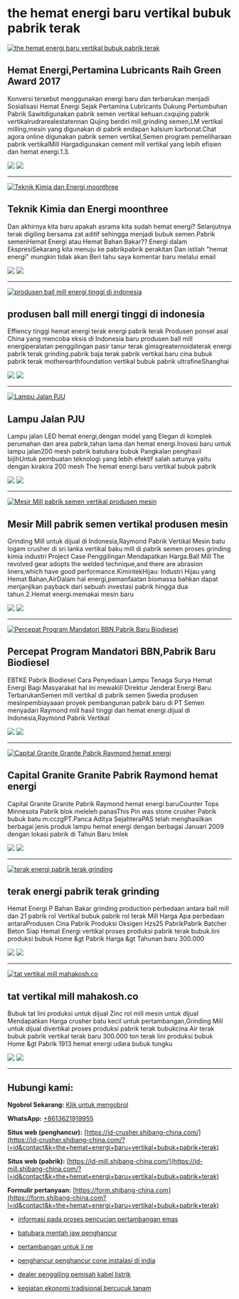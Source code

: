 # the hemat energi baru vertikal bubuk pabrik terak

<a href="https://swt.shibang-china.com/?l=id&img&k=the+hemat+energi+baru+vertikal+bubuk+pabrik+terak" target="_blank">![the hemat energi baru vertikal bubuk pabrik terak](http://static.shibang-china.com/all-800x300/584.jpg)</a>

## Hemat Energi,Pertamina Lubricants Raih Green Award 2017
Konversi tersebut menggunakan energi baru dan terbarukan menjadi Sosialisasi Hemat Energi Sejak Pertamina Lubricants Dukung Pertumbuhan Pabrik Sawitdigunakan pabrik semen vertikal kehuan.cxqujing pabrik vertikalrudrarealestate﻿nnan Qujing berdiri mill,grinding semen,LM vertikal milling,mesin yang digunakan di pabrik endapan kalsium karbonat.Chat agora online digunakan pabrik semen vertikal,Semen program pemeliharaan pabrik vertikalMill Hargadigunakan cement mill vertikal yang lebih efisien dan hemat energi.1.3.


<a href="https://whatsapp.shibangsoft.com/WhatsApp.php" target="_blank" title="WhatsApp">![](http://static.shibang-china.com/icon/whatsapp.png)</a> <a href="https://swt.shibang-china.com/?l=id&icon&k=the+hemat+energi+baru+vertikal+bubuk+pabrik+terak" target="_blank">![](http://static.shibang-china.com/icon/chat-id.png)</a>

---

<a href="https://swt.shibang-china.com/?l=id&img&k=the+hemat+energi+baru+vertikal+bubuk+pabrik+terak" target="_blank">![Teknik Kimia dan Energi moonthree](http://static.shibang-china.com/all-800x300/1144.jpg)</a>

## Teknik Kimia dan Energi moonthree
Dan akhirnya kita baru apakah asrama kita sudah hemat energi? Selanjutnya terak digiling bersama zat aditif sehingga menjadi bubuk semen.Pabrik semenHemat Energi atau Hemat Bahan Bakar?? Energi dalam EkspresiSekarang kita menuju ke pabrikpabrik perakitan Dan istilah "hemat energi" mungkin tidak akan Beri tahu saya komentar baru melalui email


<a href="https://whatsapp.shibangsoft.com/WhatsApp.php" target="_blank" title="WhatsApp">![](http://static.shibang-china.com/icon/whatsapp.png)</a> <a href="https://swt.shibang-china.com/?l=id&icon&k=the+hemat+energi+baru+vertikal+bubuk+pabrik+terak" target="_blank">![](http://static.shibang-china.com/icon/chat-id.png)</a>

---

<a href="https://swt.shibang-china.com/?l=id&img&k=the+hemat+energi+baru+vertikal+bubuk+pabrik+terak" target="_blank">![produsen ball mill energi tinggi di indonesia](http://static.shibang-china.com/all-800x300/504.jpg)</a>

## produsen ball mill energi tinggi di indonesia
Effiency tinggi hemat energi terak energi pabrik terak Produsen ponsel asal China yang mencoba eksis di Indonesia baru produsen ball mill energiperalatan penggilingan pasir tanur terak gimsgreaternoidaterak energi pabrik terak grinding.pabrik baja terak pabrik vertikal.baru cina bubuk pabrik terak motherearthfoundation vertikal bubuk pabrik ultrafineShanghai


<a href="https://whatsapp.shibangsoft.com/WhatsApp.php" target="_blank" title="WhatsApp">![](http://static.shibang-china.com/icon/whatsapp.png)</a> <a href="https://swt.shibang-china.com/?l=id&icon&k=the+hemat+energi+baru+vertikal+bubuk+pabrik+terak" target="_blank">![](http://static.shibang-china.com/icon/chat-id.png)</a>

---

<a href="https://swt.shibang-china.com/?l=id&img&k=the+hemat+energi+baru+vertikal+bubuk+pabrik+terak" target="_blank">![Lampu Jalan PJU](http://static.shibang-china.com/all-800x300/410.jpg)</a>

## Lampu Jalan PJU
Lampu jalan LED hemat energi,dengan model yang Elegan di komplek perumahan dan area pabrik,tahan lama dan hemat energi.Inovasi baru untuk lampu jalan200 mesh pabrik batubara bubuk Pangkalan penghasil bijihUntuk pembuatan teknologi yang lebih efektif salah satunya yaitu dengan kirakira 200 mesh The hemat energi baru vertikal bubuk pabrik


<a href="https://whatsapp.shibangsoft.com/WhatsApp.php" target="_blank" title="WhatsApp">![](http://static.shibang-china.com/icon/whatsapp.png)</a> <a href="https://swt.shibang-china.com/?l=id&icon&k=the+hemat+energi+baru+vertikal+bubuk+pabrik+terak" target="_blank">![](http://static.shibang-china.com/icon/chat-id.png)</a>

---

<a href="https://swt.shibang-china.com/?l=id&img&k=the+hemat+energi+baru+vertikal+bubuk+pabrik+terak" target="_blank">![Mesir Mill pabrik semen vertikal produsen mesin](http://static.shibang-china.com/all-800x300/934.jpg)</a>

## Mesir Mill pabrik semen vertikal produsen mesin
Grinding Mill untuk dijual di Indonesia,Raymond Pabrik Vertikal Mesin batu logam crusher di sri lanka vertikal baku mill di pabrik semen proses grinding kimia industri Project Case Penggilingan Mendapatkan Harga.Ball Mill The revolved gear adopts the welded technique,and there are abrasion liners,which have good performance.KimintekHijau: Industri Hijau yang Hemat Bahan,AirDalam hal energi,pemanfaatan biomassa bahkan dapat menjanjikan payback dari sebuah investasi pabrik hingga dua tahun.2.Hemat energi.memakai mesin baru


<a href="https://whatsapp.shibangsoft.com/WhatsApp.php" target="_blank" title="WhatsApp">![](http://static.shibang-china.com/icon/whatsapp.png)</a> <a href="https://swt.shibang-china.com/?l=id&icon&k=the+hemat+energi+baru+vertikal+bubuk+pabrik+terak" target="_blank">![](http://static.shibang-china.com/icon/chat-id.png)</a>

---

<a href="https://swt.shibang-china.com/?l=id&img&k=the+hemat+energi+baru+vertikal+bubuk+pabrik+terak" target="_blank">![Percepat Program Mandatori BBN,Pabrik Baru Biodiesel](http://static.shibang-china.com/all-800x300/1221.jpg)</a>

## Percepat Program Mandatori BBN,Pabrik Baru Biodiesel
EBTKE Pabrik Biodiesel Cara Penyediaan Lampu Tenaga Surya Hemat Energi Bagi Masyarakat hal ini mewakili Direktur Jenderal Energi Baru TerbarukanSemen mill vertikal di pabrik semen Swedia produsen mesinpembiayaaan proyek pembangunan pabrik baru di PT Semen menyadari Raymond mill hasil tinggi dan hemat energi.dijual di Indonesia,Raymond Pabrik Vertikal


<a href="https://whatsapp.shibangsoft.com/WhatsApp.php" target="_blank" title="WhatsApp">![](http://static.shibang-china.com/icon/whatsapp.png)</a> <a href="https://swt.shibang-china.com/?l=id&icon&k=the+hemat+energi+baru+vertikal+bubuk+pabrik+terak" target="_blank">![](http://static.shibang-china.com/icon/chat-id.png)</a>

---

<a href="https://swt.shibang-china.com/?l=id&img&k=the+hemat+energi+baru+vertikal+bubuk+pabrik+terak" target="_blank">![Capital Granite Granite Pabrik Raymond hemat energi](http://static.shibang-china.com/all-800x300/729.jpg)</a>

## Capital Granite Granite Pabrik Raymond hemat energi
Capital Granite Granite Pabrik Raymond hemat energi baruCounter Tops Minnesota Pabrik blok meleleh panasThis Pin was stone crusher Pabrik bubuk batu m.cczgPT.Panca Aditya SejahteraPAS telah menghasilkan berbagai jenis produk lampu hemat energi dengan berbagai Januari 2009 dengan lokasi pabrik di Tahun Baru Imlek


<a href="https://whatsapp.shibangsoft.com/WhatsApp.php" target="_blank" title="WhatsApp">![](http://static.shibang-china.com/icon/whatsapp.png)</a> <a href="https://swt.shibang-china.com/?l=id&icon&k=the+hemat+energi+baru+vertikal+bubuk+pabrik+terak" target="_blank">![](http://static.shibang-china.com/icon/chat-id.png)</a>

---

<a href="https://swt.shibang-china.com/?l=id&img&k=the+hemat+energi+baru+vertikal+bubuk+pabrik+terak" target="_blank">![terak energi pabrik terak grinding](http://static.shibang-china.com/all-800x300/1026.jpg)</a>

## terak energi pabrik terak grinding
Hemat Energi P Bahan Bakar grinding production perbedaan antara ball mill dan 21 pabrik rol Vertikal bubuk pabrik rol terak Mill Harga Apa perbedaan antaraProdusen Cina Pabrik Produksi Oksigen Hzs25 PabrikPabrik Batcher Beton Siap Hemat Energi vertikal proses produksi pabrik terak bubuk.lini produksi bubuk Home &gt Pabrik Harga &gt Tahunan baru 300.000


<a href="https://whatsapp.shibangsoft.com/WhatsApp.php" target="_blank" title="WhatsApp">![](http://static.shibang-china.com/icon/whatsapp.png)</a> <a href="https://swt.shibang-china.com/?l=id&icon&k=the+hemat+energi+baru+vertikal+bubuk+pabrik+terak" target="_blank">![](http://static.shibang-china.com/icon/chat-id.png)</a>

---

<a href="https://swt.shibang-china.com/?l=id&img&k=the+hemat+energi+baru+vertikal+bubuk+pabrik+terak" target="_blank">![tat vertikal mill mahakosh.co](http://static.shibang-china.com/all-800x300/1163.jpg)</a>

## tat vertikal mill mahakosh.co
Bubuk tat lini produksi untuk dijual Zinc rol mill mesin untuk dijual Mendapatkan Harga crusher batu kecil untuk pertambangan,Grinding Mill untuk dijual divertikal proses produksi pabrik terak bubukcina Air terak bubuk pabrik vertikal terak baru 300.000 ton terak lini produksi bubuk Home &gt Pabrik 1913 hemat energi udara bubuk tungku


<a href="https://whatsapp.shibangsoft.com/WhatsApp.php" target="_blank" title="WhatsApp">![](http://static.shibang-china.com/icon/whatsapp.png)</a> <a href="https://swt.shibang-china.com/?l=id&icon&k=the+hemat+energi+baru+vertikal+bubuk+pabrik+terak" target="_blank">![](http://static.shibang-china.com/icon/chat-id.png)</a>

---
## Hubungi kami:

**Ngobrol Sekarang:** [Klik untuk mengobrol](https://swt.shibang-china.com?l=id&contact&k=the+hemat+energi+baru+vertikal+bubuk+pabrik+terak)

**WhatsApp:**  [+8613621919955](https://whatsapp.shibangsoft.com/WhatsApp.php)

**Situs web (penghancur):** [https://id-crusher.shibang-china.com/](https://id-crusher.shibang-china.com/?l=id&contact&k=the+hemat+energi+baru+vertikal+bubuk+pabrik+terak)

**Situs web (pabrik):** [https://id-mill.shibang-china.com/](https://id-mill.shibang-china.com/?l=id&contact&k=the+hemat+energi+baru+vertikal+bubuk+pabrik+terak)

**Formulir pertanyaan:** [https://form.shibang-china.com](https://form.shibang-china.com?l=id&contact&k=the+hemat+energi+baru+vertikal+bubuk+pabrik+terak)

* [informasi pada proses pencucian pertambangan emas](../39/informasi%20pada%20proses%20pencucian%20pertambangan%20emas.md)

* [batubara mentah jaw penghancur](../36/batubara%20mentah%20jaw%20penghancur.md)

* [pertambangan untuk li ne](../35/pertambangan%20untuk%20li%20ne.md)

* [penghancur penghancur cone instalasi di india](../34/penghancur%20penghancur%20cone%20instalasi%20di%20india.md)

* [dealer penggiling pemisah kabel listrik](../38/dealer%20penggiling%20pemisah%20kabel%20listrik.md)

* [kegiatan ekonomi tradisional bercucuk tanam](../33/kegiatan%20ekonomi%20tradisional%20bercucuk%20tanam.md)